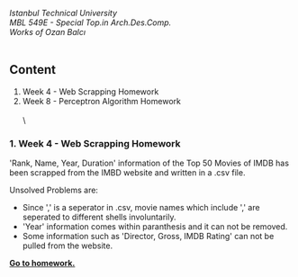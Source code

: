 *Istanbul Technical University  
MBL 549E - Special Top.in Arch.Des.Comp.  
Works of Ozan Balcı* 
<br/><br/>

## Content  
1. Week 4 - Web Scrapping Homework
2. Week 8 - Perceptron Algorithm Homework \
<br/> \
### 1. Week 4 - Web Scrapping Homework
'Rank, Name, Year, Duration' information of the Top 50 Movies of IMDB has been scrapped from the IMBD website and written in a .csv file.

Unsolved Problems are:  
- Since ',' is a seperator in .csv, movie names which include ',' are seperated to different shells involuntarily.
- 'Year' information comes within paranthesis and it can not be removed.
- Some information such as 'Director, Gross, IMDB Rating' can not be pulled from the website.

**[Go to homework.](https://github.com/balciozan/MBL_OzanBalci/tree/master/imdb_top_50)**
